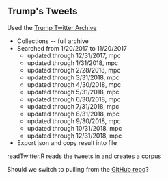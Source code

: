 ## Trump's Tweets

Used the [Trump Twitter Archive](http://www.trumptwitterarchive.com/)
* Collections -- full archive
* Searched from 1/20/2017 to 11/20/2017
  * updated through 12/31/2017, mpc
  * updated through 1/31/2018, mpc
  * updated through 2/28/2018, mpc
  * updated through 3/31/2018, mpc
  * updated through 4/30/2018, mpc
  * updated through 5/31/2018, mpc
  * updated through 6/30/2018, mpc
  * updated through 7/31/2018, mpc
  * updated through 8/31/2018, mpc
  * updated through 9/30/2018, mpc
  * updated through 10/31/2018, mpc
  * updated through 12/31/2018, mpc
* Export json and copy result into file

readTwitter.R reads the tweets in and creates a corpus

Should we switch to pulling from the [GitHub repo](https://github.com/bpb27/trump_tweet_data_archive)? 
